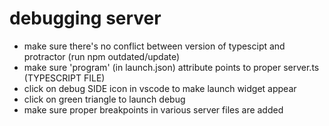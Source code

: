 # debugging server

- make sure there's no conflict between version of typescipt and protractor (run npm outdated/update)
- make sure 'program' (in launch.json) attribute points to proper server.ts (TYPESCRIPT FILE)
- click on debug SIDE icon in vscode to make launch widget appear
- click on green triangle to launch debug
- make sure proper breakpoints in various server files are added

